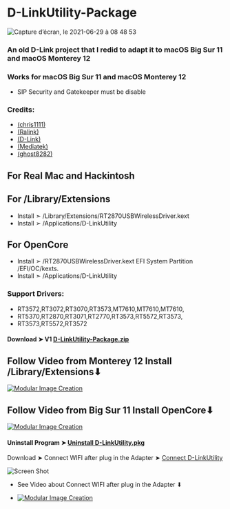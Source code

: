 # D-LinkUtility-Package

![Capture d’écran, le 2021-06-29 à 08 48 53](https://user-images.githubusercontent.com/6248794/123816819-a0a11400-d8c5-11eb-9a74-33952efdf620.png)

### An old D-Link project that I redid to adapt it to macOS Big Sur 11 and macOS Monterey 12

### Works for macOS Big Sur 11 and macOS Monterey 12


- SIP Security and Gatekeeper must be disable 

### Credits: 
- [(chris1111)](https://github.com/chris1111) 
- [(Ralink)](https://en.wikipedia.org/wiki/Ralink)
- [(D-Link)](https://us.dlink.com/en/consumer) 
- [(Mediatek)](https://www.mediatek.com)
- [(ghost8282)](https://www.insanelymac.com/forum/profile/2241085-ghost8282/)

## For Real Mac and Hackintosh
## For /Library/Extensions
- Install  ➣ /Library/Extensions/RT2870USBWirelessDriver.kext
- Install  ➣ /Applications/D-LinkUtility

## For OpenCore
- Install  ➣ /RT2870USBWirelessDriver.kext EFI System Partition /EFI/OC/kexts.
- Install  ➣ /Applications/D-LinkUtility


### Support Drivers:
- RT3572,RT3072,RT3070,RT3573,MT7610,MT7610,MT7610,
- RT5370,RT2870,RT3071,RT2770,RT3573,RT5572,RT3573,
- RT3573,RT5572,RT3572


#### Download ➤ V1 [D-LinkUtility-Package.zip](https://github.com/chris1111/D-LinkUtility-Package/releases/tag/V1)

## Follow Video  from Monterey 12 Install /Library/Extensions⬇︎

[![Modular Image Creation](https://i87.servimg.com/u/f87/17/99/48/98/68747410.png)](https://youtu.be/9QWt15rYzJE)


## Follow Video  from Big Sur  11 Install OpenCore⬇︎

[![Modular Image Creation](https://i87.servimg.com/u/f87/17/99/48/98/68747410.png)](https://youtu.be/zjtOGSdbtVs)



#### Uninstall Program ➤ [Uninstall D-LinkUtility.pkg](https://github.com/chris1111/D-LinkUtility-Package/blob/main/Uninstall%20D-LinkUtility.pkg)


Download ➤ Connect WIFI after plug in the Adapter ➤ [Connect D-LinkUtility](https://github.com/chris1111/D-LinkUtility-Package/raw/main/Connect%20D-LinkUtility.zip) 

![Screen Shot ](https://user-images.githubusercontent.com/6248794/123831606-815cb380-d8d2-11eb-89f7-904a42c72c92.png)

- See Video about Connect WIFI after plug in the Adapter ⬇︎

- [![Modular Image Creation](https://i87.servimg.com/u/f87/17/99/48/98/68747410.png)](https://youtu.be/kgV9iCXsNrE)





 
